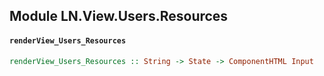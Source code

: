 ## Module LN.View.Users.Resources

#### `renderView_Users_Resources`

``` purescript
renderView_Users_Resources :: String -> State -> ComponentHTML Input
```


